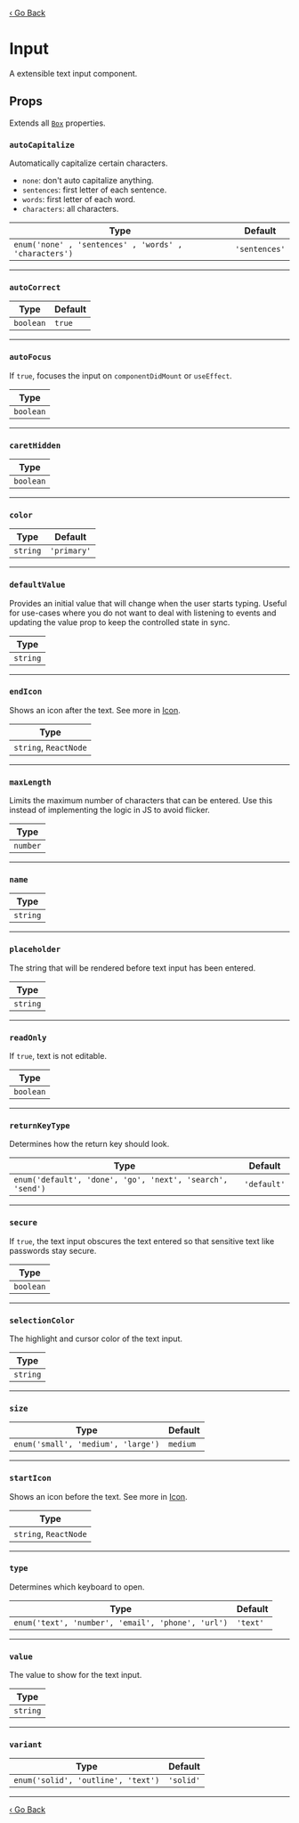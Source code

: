 [‹ Go Back](README.md)

# Input

A extensible text input component.

## Props

Extends all [`Box`](Box.md) properties.

### `autoCapitalize`

Automatically capitalize certain characters.

- `none`: don't auto capitalize anything.
- `sentences`: first letter of each sentence.
- `words`: first letter of each word.
- `characters`: all characters.

| Type                                                  | Default        |
|-------------------------------------------------------|----------------|
| `enum('none' , 'sentences' , 'words' , 'characters')` | `'sentences'`  |

---

### `autoCorrect`

| Type      | Default |
|-----------|---------|
| `boolean` | `true`  |

---

### `autoFocus`

If `true`, focuses the input on `componentDidMount` or `useEffect`.

| Type      |
|-----------|
| `boolean` |

---

### `caretHidden`

| Type      |
|-----------|
| `boolean` |

---

### `color`

| Type     | Default     |
|----------|-------------|
| `string` | `'primary'` |

---

### `defaultValue`

Provides an initial value that will change when the user starts typing. Useful for use-cases where you do not want to deal with listening to
events and updating the value prop to keep the controlled state in sync.

| Type     |
|----------|
| `string` |

---

### `endIcon`

Shows an icon after the text. See more in [Icon](Icon.md).

| Type                  |
|-----------------------|
| `string`, `ReactNode` |

---

### `maxLength`

Limits the maximum number of characters that can be entered. Use this instead of implementing the logic in JS to avoid flicker.

| Type     |
|----------|
| `number` |

---

### `name`

| Type     |
|----------|
| `string` |

---

### `placeholder`

The string that will be rendered before text input has been entered.

| Type     |
|----------|
| `string` |

---

### `readOnly`

If `true`, text is not editable.

| Type      |
|-----------|
| `boolean` |

---

### `returnKeyType`

Determines how the return key should look.

| Type                                                      | Default     |
|-----------------------------------------------------------|-------------|
| `enum('default', 'done', 'go', 'next', 'search', 'send')` | `'default'` |

---

### `secure`

If `true`, the text input obscures the text entered so that sensitive text like passwords stay secure.

| Type      |
|-----------|
| `boolean` |

---

### `selectionColor`

The highlight and cursor color of the text input.

| Type     |
|----------|
| `string` |

---

### `size`

| Type                               | Default  |
|------------------------------------|----------|
| `enum('small', 'medium', 'large')` | `medium` |

---

### `startIcon`

Shows an icon before the text. See more in [Icon](Icon.md).

| Type                  |
|-----------------------|
| `string`, `ReactNode` |

---

### `type`

Determines which keyboard to open.

| Type                                              | Default  |
|---------------------------------------------------|----------|
| `enum('text', 'number', 'email', 'phone', 'url')` | `'text'` |

---

### `value`

The value to show for the text input.

| Type     |
|----------|
| `string` |

---

### `variant`

| Type                               | Default   |
|------------------------------------|-----------|
| `enum('solid', 'outline', 'text')` | `'solid'` |

---

[‹ Go Back](README.md)
